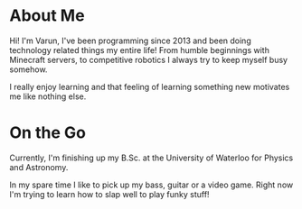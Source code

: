 
# About Me
Hi! I'm Varun, I've been programming since 2013 and been doing technology related things my entire life! From humble beginnings with Minecraft servers, to competitive robotics I always try to keep myself busy somehow. 

I really enjoy learning and that feeling of learning something new motivates me like nothing else. 

# On the Go
Currently, I'm finishing up my B.Sc. at the University of Waterloo for Physics and Astronomy. 

In my spare time I like to pick up my bass, guitar or a video game. Right now I'm trying to learn how to slap well to play funky stuff! 
